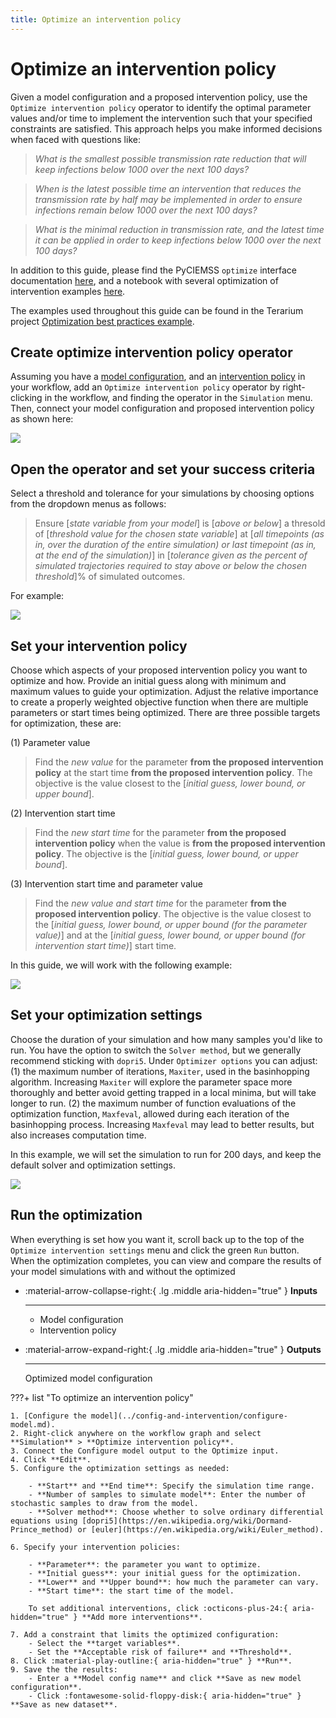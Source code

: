 ```yaml
---
title: Optimize an intervention policy
---
```


# Optimize an intervention policy

Given a model configuration and a proposed intervention policy, use the `Optimize intervention policy` operator to identify the optimal parameter values and/or time to implement the intervention such that your specified constraints are satisfied. This approach helps you make informed decisions when faced with questions like:

> *What is the smallest possible transmission rate reduction that will keep infections below 1000 over the next 100 days?*

> *When is the latest possible time an intervention that reduces the transmission rate by half may be implemented in order to ensure infections remain below 1000 over the next 100 days?*

> *What is the minimal reduction in transmission rate, and the latest time it can be applied in order to keep infections below 1000 over the next 100 days?*

In addition to this guide, please find the PyCIEMSS `optimize` interface documentation [here](https://github.com/ciemss/pyciemss/blob/6a41b1a8247dd76f929488a479f4d27671120b36/pyciemss/interfaces.py#L818), and a notebook with several optimization of intervention examples [here](https://github.com/ciemss/pyciemss/blob/main/docs/source/optimize_interface.ipynb).

The examples used throughout this guide can be found in the Terarium project [Optimization best practices example](https://app.staging.terarium.ai/projects/7f77e9ab-028e-408a-a071-ffc1aca3c5e4/workflow/f3a4bec3-6069-4d21-9938-a7f58fca44a8?configHash=957d2a25&state=3182a45016024adc9d3e5087d07be057&session_state=84583a1e-25a1-40d4-8383-ef68cb2f1047&code=460d3ee6-6279-4f57-b388-42c10a04b0f8.84583a1e-25a1-40d4-8383-ef68cb2f1047.316f53e1-2b9f-439b-a300-2a5d6726355f).

<!-- <figure markdown>![](../img/models/model-optimize-operator.png)<figcaption markdown>How it works: [PyCIEMSS](https://github.com/ciemss/pyciemss/blob/main/pyciemss/interfaces.py#L747) :octicons-link-external-24:{ alt="External link" title="External link" }</figcaption></figure> -->

## Create optimize intervention policy operator
Assuming you have a [model configuration](https://github.com/DARPA-ASKEM/terarium-docs/blob/main/docs/config-and-intervention/configure-model.md), and an [intervention policy](https://github.com/DARPA-ASKEM/terarium-docs/blob/main/docs/config-and-intervention/create-intervention-policy.md) in your workflow, add an `Optimize intervention policy` operator by right-clicking in the workflow, and finding the operator in the `Simulation` menu. Then, connect your model configuration and proposed intervention policy as shown here:

![](../img/config-and-intervention/optimization/optimize_intervention_setup.png)

## Open the operator and set your success criteria
Select a threshold and tolerance for your simulations by choosing options from the dropdown menus as follows:
> Ensure \[*state variable from your model*\] is \[*above or below*\] a thresold of \[*threshold value for the chosen state variable*\] at \[*all timepoints (as in, over the duration of the entire simulation) or last timepoint (as in, at the end of the simulation)*\] in \[*tolerance given as the percent of simulated trajectories required to stay above or below the chosen threshold*\]% of simulated outcomes.

For example:

![](../img/config-and-intervention/optimization/criteria_set_threshold.png)

## Set your intervention policy
Choose which aspects of your proposed intervention policy you want to optimize and how. Provide an initial guess along with minimum and maximum values to guide your optimization. Adjust the relative importance to create a properly weighted objective function when there are multiple parameters or start times being optimized. There are three possible targets for optimization, these are:

(1) Parameter value
> Find the *new value* for the parameter **from the proposed intervention policy** at the start time **from the proposed intervention policy**. The objective is the value closest to the \[*initial guess, lower bound, or upper bound*\].

(2) Intervention start time
> Find the *new start time* for the parameter **from the proposed intervention policy** when the value is **from the proposed intervention policy**. The objective is the \[*initial guess, lower bound, or upper bound*\].

(3) Intervention start time and parameter value
> Find the *new value and start time* for the parameter **from the proposed intervention policy**. The objective is the value closest to the \[*initial guess, lower bound, or upper bound (for the parameter value)*\] and at the \[*initial guess, lower bound, or upper bound (for intervention start time)*\] start time.

In this guide, we will work with the following example:

![](../img/config-and-intervention/optimization/set_objective_function.png)

## Set your optimization settings
Choose the duration of your simulation and how many samples you'd like to run. You have the option to switch the `Solver method`, but we generally recommend sticking with `dopri5`. Under `Optimizer options` you can adjust: (1) the maximum number of iterations, `Maxiter`, used in the basinhopping algorithm. Increasing `Maxiter` will explore the parameter space more thoroughly and better avoid getting trapped in a local minima, but will take longer to run. (2) the maximum number of function evaluations of the optimization function, `Maxfeval`, allowed during each iteration of the basinhopping process. Increasing `Maxfeval` may lead to better results, but also increases computation time.

In this example, we will set the simulation to run for 200 days, and keep the default solver and optimization settings.

![](../img/config-and-intervention/optimization/optimization_settings.png)

## Run the optimization
When everything is set how you want it, scroll back up to the top of the `Optimize intervention settings` menu and click the green `Run` button. When the optimization completes, you can view and compare the results of your model simulations with and without the optimized  


<div class="grid cards" markdown>

-   :material-arrow-collapse-right:{ .lg .middle aria-hidden="true" } __Inputs__

    ---

    - Model configuration
    - Intervention policy

-   :material-arrow-expand-right:{ .lg .middle aria-hidden="true" } __Outputs__

    ---

    Optimized model configuration

</div>

???+ list "To optimize an intervention policy"

    1. [Configure the model](../config-and-intervention/configure-model.md).
    2. Right-click anywhere on the workflow graph and select **Simulation** > **Optimize intervention policy**.
    3. Connect the Configure model output to the Optimize input.
    4. Click **Edit**.
    5. Configure the optimization settings as needed:

        - **Start** and **End time**: Specify the simulation time range.
        - **Number of samples to simulate model**: Enter the number of stochastic samples to draw from the model.
        - **Solver method**: Choose whether to solve ordinary differential equations using [dopri5](https://en.wikipedia.org/wiki/Dormand-Prince_method) or [euler](https://en.wikipedia.org/wiki/Euler_method).

    6. Specify your intervention policies:

        - **Parameter**: the parameter you want to optimize.
        - **Initial guess**: your initial guess for the optimization.
        - **Lower** and **Upper bound**: how much the parameter can vary.
        - **Start time**: the start time of the model.
        
        To set additional interventions, click :octicons-plus-24:{ aria-hidden="true" } **Add more interventions**.
    
    7. Add a constraint that limits the optimized configuration:
        - Select the **target variables**.
        - Set the **Acceptable risk of failure** and **Threshold**.
    8. Click :material-play-outline:{ aria-hidden="true" } **Run**.
    9. Save the the results:
        - Enter a **Model config name** and click **Save as new model configuration**.
        - Click :fontawesome-solid-floppy-disk:{ aria-hidden="true" } **Save as new dataset**. 